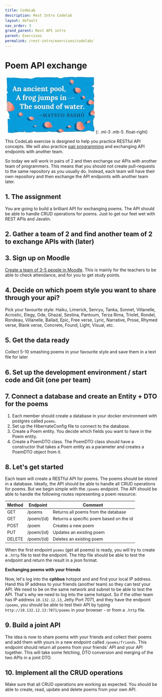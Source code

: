 ```yaml
---
title: CodeLab
description: Rest Intro Codelab
layout: default
nav_order: 3
grand_parent: Rest API intro
parent: Exercises
permalink: /rest-intro/exercises/codelab/
---
```


# Poem API exchange

![Haiku classic](./images/haiku.jpg){: .ml-3 .mb-5 .float-right}

This CodeLab exercise is designed to help you practice RESTful API concepts. We will also practice [pair programming](../../toolbox/sys/projectmanagement/pairprogramming.md) and exchanging API endpoints with another team.

So today we will work in pairs of 2 and then exchange our APIs with another team of programmers. This means that you should not create pull-requests to the same repository as you usually do. Instead, each team will have their own repository and then exchange the API endpoints with another team later.

## 1. The assignment

You are going to build a brilliant API for exchanging poems. The API should be able to handle CRUD operations for poems. Just to get our feet wet with REST APIs and Javalin.

## 2. Gather a team of 2 and find another team of 2 to exchange APIs with (later)

## 3. Sign up on Moodle

[Create a team of 3-5 people in Moodle](https://cphbusiness.mrooms.net/mod/choicegroup/view.php?id=732839).
This is mainly for the teachers to be able to check attendance, and for you to get study points.

## 4. Decide on which poem style you want to share through your api?

Pick your favourite style: Haiku, Limerick, Senryu, Tanka, Sonnet, Villanelle, Acrostic, Elegy, Ode, Ghazal, Sestina, Pantoum, Terza Rima, Triolet, Rondel, Rondeau, Villanelle, Ballad, Epic, Free verse, Lyric, Narrative, Prose, Rhymed verse, Blank verse, Concrete, Found, Light, Visual, etc.

## 5. Get the data ready

Collect 5-10 smashing poems in your favourite style and save them in a text file for later

## 6. Set up the development environment / start code and Git (one per team)

## 7. Connect a database and create an Entity + DTO for the poems

1. Each member should create a database in your docker environment with postgres called `poems`.
2. Set up the HibernateConfig file to connect to the database.
3. Create a Poem entity. You decide which fields you want to have in the Poem entity.
4. Create a PoemDTO class. The PoemDTO class should have a constructor that takes a Poem entity as a parameter and creates a PoemDTO object from it.

## 8. Let's get started

Each team will create a RESTful API for poems. The poems should be stored in a database. Ideally, the API should be able to handle all CRUD operations for poems. But we begin simple with the `/poems` endpoint. The API should be able to handle the following routes representing a poem resource:

| Method | Endpoint        | Comment                                                       |
|--------|-----------------|---------------------------------------------------------------|
| GET    | /poems          | Returns all poems from the database                          |
| GET    | /poem/{id}      | Returns a specific poem based on the id                      |
| POST   | /poem           | Creates a new poem                                           |
| PUT    | /poem/{id}      | Updates an existing poem                                     |
| DELETE | /poem/{id}      | Deletes an existing poem                                     |

When the first endpoint `poems` (get all poems) is ready, you will try to create a `.http` file to test the endpoint. The http file should be able to test the endpoint and return the result in a json format.

**Exchanging poems with your friends**

Now, let's log into the **cphbus** hotspot and and find your local IP address. Hand this IP address to your friends (another team) so they can test your API. We need to be on the same network and subnet to be able to test the API. That's why we need to log into the same hotspot. So if the other team has IP address `10.132.12.13`, Jetty Port 7071, and they have the endpoint `/poems`, you should be able to test their API by typing `http://10.132.12.13:7071/poems` in your browser - or from a `.http` file.

## 9. Build a joint API

The idea is now to share poems with your friends and collect their poems and add them with yours in a new endpoint called `/poems/friends`. This endpoint should return all poems from your friends' API and your API together. This will take some fetching, DTO conversion and merging of the two APIs in a joint DTO.

## 10. Implement all the CRUD operations

Make sure that all CRUD operations are working as expected. You should be able to create, read, update and delete poems from your own API.
